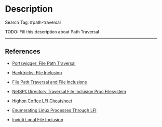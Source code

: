 # Description

Search Tag: #path-traversal

TODO: Fill this description about Path Traversal

---
## References

- [Portswigger: File Path Traversal](https://portswigger.net/web-security/file-path-traversal)

- [Hacktricks: File Inclusion](https://book.hacktricks.xyz/pentesting-web/file-inclusion)

- [File Path Traversal and File Inclusions](https://asfiyashaikh.medium.com/file-path-traversal-and-file-inclusions-7c567da9e226)

- [NetSPI: Directory Traversal File Inclusion Proc Filesystem](https://www.netspi.com/blog/technical/web-application-penetration-testing/directory-traversal-file-inclusion-proc-file-system/)

- [Highon Coffee LFI Cheatsheet](https://highon.coffee/blog/lfi-cheat-sheet/)

- [Enumerating Linux Processes Through LFI](https://tun0.blog/posts/pidlfi/)

- [Invicti Local File Inclusion](https://www.invicti.com/learn/local-file-inclusion-lfi/)